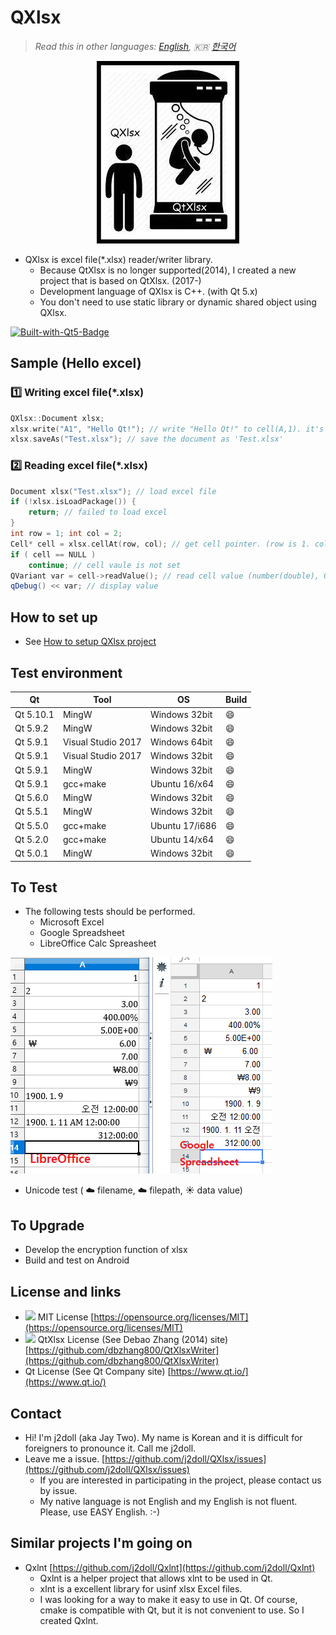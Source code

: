 # QXlsx

> *Read this in other languages: [English](README.md), :kr: [한국어](README.ko.md)*

<p align="center"> 
<img src="markdown.data/QXlsx2.jpg">
</p>

* QXlsx is excel file(*.xlsx) reader/writer library.
  * Because QtXlsx is no longer supported(2014), I created a new project that is based on QtXlsx. (2017-)
  * Development language of QXlsx is C++. (with Qt 5.x)
  * You don't need to use static library or dynamic shared object using QXlsx.


[![Built-with-Qt5-Badge](https://img.shields.io/badge/Built%20with-Qt5-green.svg)](https://www.qt.io/)


## Sample (Hello excel)

### :one: Writing excel file(*.xlsx)
```cpp
QXlsx::Document xlsx;
xlsx.write("A1", "Hello Qt!"); // write "Hello Qt!" to cell(A,1). it's shared string.
xlsx.saveAs("Test.xlsx"); // save the document as 'Test.xlsx'
```

### :two: Reading excel file(*.xlsx)
```cpp
Document xlsx("Test.xlsx"); // load excel file
if (!xlsx.isLoadPackage()) { 
	return; // failed to load excel
}
int row = 1; int col = 2;
Cell* cell = xlsx.cellAt(row, col); // get cell pointer. (row is 1. column is 2.)
if ( cell == NULL )
	continue; // cell vaule is not set
QVariant var = cell->readValue(); // read cell value (number(double), QDateTime, QString ...)
qDebug() << var; // display value
```

## How to set up
* See [How to setup QXlsx project](HowToSetProject.md)

## Test environment

| Qt        | Tool               | OS             | Build   |
| --------- | ----------------   | -------------- | ------- |
| Qt 5.10.1 | MingW              | Windows 32bit  | :smile: |
| Qt 5.9.2  | MingW              | Windows 32bit  | :smile: |
| Qt 5.9.1  | Visual Studio 2017 | Windows 64bit  | :smile: |
| Qt 5.9.1  | Visual Studio 2017 | Windows 32bit  | :smile: |
| Qt 5.9.1  | MingW              | Windows 32bit  | :smile: |
| Qt 5.9.1  | gcc+make           | Ubuntu 16/x64  | :smile: |
| Qt 5.6.0  | MingW              | Windows 32bit  | :smile: |
| Qt 5.5.1  | MingW              | Windows 32bit  | :smile: |
| Qt 5.5.0  | gcc+make           | Ubuntu 17/i686 | :smile: |
| Qt 5.2.0  | gcc+make           | Ubuntu 14/x64  | :smile: |
| Qt 5.0.1  | MingW              | Windows 32bit  | :smile: |

## To Test
- The following tests should be performed.
	- Microsoft Excel
	- Google Spreadsheet
	- LibreOffice Calc Spreasheet

![](markdown.data/LibreOffice-Google-XLSX.png)

- Unicode test ( :cloud: filename, :cloud: filepath, :sunny: data value)

## To Upgrade
- Develop the encryption function of xlsx
- Build and test on Android

## License and links
* ![](https://img.shields.io/badge/license-MIT-blue.svg) MIT License [https://opensource.org/licenses/MIT](https://opensource.org/licenses/MIT)
* ![](https://img.shields.io/badge/license-MIT-blue.svg) QtXlsx License (See Debao Zhang (2014) site) [https://github.com/dbzhang800/QtXlsxWriter](https://github.com/dbzhang800/QtXlsxWriter)
* Qt License (See Qt Company site) [https://www.qt.io/](https://www.qt.io/) 

## Contact
* Hi! I'm j2doll (aka Jay Two). My name is Korean and it is difficult for foreigners to pronounce it. Call me j2doll.
* Leave me a issue. [https://github.com/j2doll/QXlsx/issues](https://github.com/j2doll/QXlsx/issues)
	- If you are interested in participating in the project, please contact us by issue.
	- My native language is not English and my English is not fluent. Please, use EASY English. :-)
	
## Similar projects I'm going on
* Qxlnt [https://github.com/j2doll/Qxlnt](https://github.com/j2doll/Qxlnt)
	- Qxlnt is a helper project that allows xlnt to be used in Qt.
	- xlnt is a excellent library for usinf xlsx Excel files.
	- I was looking for a way to make it easy to use in Qt. Of course, cmake is compatible with Qt, but it is not convenient to use. So I created Qxlnt.

